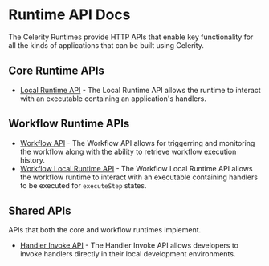 # Runtime API Docs

The Celerity Runtimes provide HTTP APIs that enable key functionality for all the kinds of applications that can be built using Celerity.

## Core Runtime APIs

- [Local Runtime API](./local-runtime-api/README.md) - The Local Runtime API allows the runtime to interact with an executable containing an application's handlers.

## Workflow Runtime APIs

- [Workflow API](./workflow-api/README.md) - The Workflow API allows for triggerring and monitoring the workflow along with the ability to retrieve workflow execution history.
- [Workflow Local Runtime API](./workflow-local-runtime-api/README.md) - The Workflow Local Runtime API allows the workflow runtime to interact with an executable containing handlers to be executed for `executeStep` states.

## Shared APIs

APIs that both the core and workflow runtimes implement.

- [Handler Invoke API](./handler-invoke-api/README.md) - The Handler Invoke API allows developers to invoke handlers directly in their local development environments.
